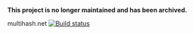 **This project is no longer maintained and has been archived.**

multihash.net
[![Build status](https://ci.appveyor.com/api/projects/status/wsewx8owqw12b22k/branch/master?svg=true)](https://ci.appveyor.com/project/MCGPPeters/multihash-net/branch/master)
